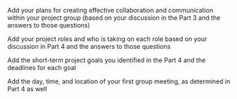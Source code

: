 Add your plans for creating effective collaboration and communication within your project group (based on your discussion in the Part 3 and the answers to those questions)

Add your project roles and who is taking on each role based on your discussion in Part 4 and the answers to those questions

Add the short-term project goals you identified in the Part 4 and the deadlines for each goal

Add the day, time, and location of your first group meeting, as determined in Part 4 as well